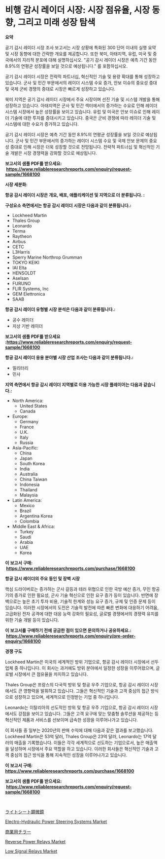 <p><h1>비행 감시 레이더 시장: 시장 점유율, 시장 동향, 그리고 미래 성장 탐색</h1></p><p><strong>요약</strong></p>
<p><p>공기 감시 레이더 시장 조사 보고서는 시장 상황에 특화된 300 단어 이내의 실행 요약 및 시장 동향에 대한 간략한 개요를 제공합니다. 또한 북미, 아태지역, 유럽, 미국 및 중국에서의 지리적 분포에 대해 설명하십시오. "공기 감시 레이더 시장은 예측 기간 동안 8.9%의 연평균 성장률을 보일 것으로 예상됩니다." 를 포함하십시오. </p><p>공기 감시 레이더 시장은 전략적 파트너십, 혁신적인 기술 및 용량 확대를 통해 성장하고 있습니다. 군사 및 민간 부문에서의 레이더 시스템 수요 증가, 안보 이슈의 중요성 증대 및 국제 군비 경쟁의 증대로 시장은 빠르게 성장하고 있습니다.</p><p>북미 지역은 공기 감시 레이더 시장에서 주요 시장이며 선진 기술 및 시스템 개발을 통해 성장하고 있습니다. 아태지역은 군사 및 민간 섹터에서의 증가하는 수요로 인해 레이더 시스템 시장에서 높은 성장률을 보이고 있습니다. 유럽 및 미국은 안보 이슈로 인해 레이더 기술에 대한 투자를 증대시키고 있습니다. 중국은 군비 경쟁에 따라 레이더 기술 및 시스템에 대한 수요가 증가하고 있습니다.</p><p>공기 감시 레이더 시장은 예측 기간 동안 8.9%의 연평균 성장률을 보일 것으로 예상됩니다. 군사 및 민간 부문에서의 증가하는 레이더 시스템 수요 및 국제 안보 문제의 중요성 증대로 인해 시장은 더욱 성장할 것으로 전망됩니다. 전략적 파트너십 및 혁신적인 기술 개발은 시장 경쟁력을 강화할 것으로 예상됩니다.</p></p>
<p><strong>보고서의 샘플 PDF를 받으세요: &nbsp;<a href="https://www.reliableresearchreports.com/enquiry/request-sample/1668100">https://www.reliableresearchreports.com/enquiry/request-sample/1668100</a></strong></p>
<p><strong>시장 세분화:</strong></p>
<p><strong> 항공 감시 레이더 시장은 개요, 배포, 애플리케이션 및 지역으로 더 분류됩니다. :</strong></p>
<p><strong>구성요소 측면에서는 항공 감시 레이더 시장은 다음과 같이 분류됩니다.:</strong></p>
<p><ul><li>Lockheed Martin</li><li>Thales Group</li><li>Leonardo</li><li>Terma</li><li>Raytheon</li><li>Airbus</li><li>CETC</li><li>L3Harris</li><li>Sperry Marine Northrop Grumman</li><li>TOKYO KEIKI</li><li>IAI Elta</li><li>HENSOLDT</li><li>Aselsan</li><li>FURUNO</li><li>FLIR Systems, Inc</li><li>GEM Elettronica</li><li>SAAB</li></ul></p>
<p><strong> 항공 감시 레이더 유형별 시장 분석은 다음과 같이 분류됩니다.:</strong></p>
<p><ul><li>공수 레이더</li><li>지상 기반 레이더</li></ul></p>
<p><strong>보고서의 샘플 PDF를 받으세요 :<a href="https://www.reliableresearchreports.com/enquiry/request-sample/1668100">https://www.reliableresearchreports.com/enquiry/request-sample/1668100</a></strong></p>
<p><strong> 항공 감시 레이더 응용 분야별 시장 산업 조사는 다음과 같이 분류됩니다.:</strong></p>
<p><ul><li>밀리터리</li><li>민사</li></ul></p>
<p><strong>지역 측면에서 항공 감시 레이더 지역별로 이용 가능한 시장 플레이어는 다음과 같습니다.:</strong></p>
<p><ul>
    <li>
        North America:
        <ul>
            <li>United States</li>
            <li>Canada</li>
        </ul>
    </li>
    <li>
        Europe:
        <ul>
            <li>Germany</li>
            <li>France</li>
            <li>U.K.</li>
            <li>Italy</li>
            <li>Russia</li>
        </ul>
    </li>
    <li>
        Asia-Pacific:
        <ul>
            <li>China</li>
            <li>Japan</li>
            <li>South Korea</li>
            <li>India</li>
            <li>Australia</li>
            <li>China Taiwan</li>
            <li>Indonesia</li>
            <li>Thailand</li>
            <li>Malaysia</li>
        </ul>
    </li>
    <li>
        Latin America:
        <ul>
            <li>Mexico</li>
            <li>Brazil</li>
            <li>Argentina Korea</li>
            <li>Colombia</li>
        </ul>
    </li>
    <li>
        Middle East & Africa:
        <ul>
            <li>Turkey</li>
            <li>Saudi</li>
            <li>Arabia</li>
            <li>UAE</li>
            <li>Korea</li>
        </ul>
    </li>
    </ul></p>
<p><strong>이 보고서 구매: &nbsp;<a href="https://www.reliableresearchreports.com/purchase/1668100">https://www.reliableresearchreports.com/purchase/1668100</a></strong></p>
<p><strong>항공 감시 레이더의 주요 동인 및 장벽 시장</strong></p>
<p><p>핵심 드라이버로는 증가하는 군사 갈등과 테러 위협으로 인한 국방 예산 증가, 무인 항공기의 증가로 인한 필요성, 군사 기술 혁신으로 인한 요구 증가 등이 있습니다. 반면에 장벽으로는 높은 초기 투자 비용, 기술적 한계와 성능 요구 증가, 규제 및 인증 문제 등이 있습니다. 이러한 시장에서의 도전은 기술적 발전에 따른 빠른 변화에 대응하기 어려움, 고급화된 전자 공격에 대한 대응 능력 강화의 필요성, 글로벌 경쟁에서의 경쟁력 유지를 위한 기술 개발 등이 있습니다.</p></p>
<p><strong>이 보고서를 구매하기 전에 궁금한 점이 있으면 문의하거나 공유하세요.: &nbsp;<a href="https://www.reliableresearchreports.com/enquiry/pre-order-enquiry/1668100">https://www.reliableresearchreports.com/enquiry/pre-order-enquiry/1668100</a></strong></p>
<p><strong>경쟁 구도</strong></p>
<p><p>Lockheed Martin은 미국의 세계적인 방위 기업으로, 항공 감시 레이더 시장에서 선두 업체 중 하나입니다. 이 회사는 과거에도 방위 분야에서 일정한 성장을 이루어왔으며, 글로벌 시장에서 큰 점유율을 차지하고 있습니다.</p><p>Thales Group은 프랑스의 다국적 방위 및 항공 우주 기업으로, 항공 감시 레이더 시장에서도 큰 영향력을 발휘하고 있습니다. 그들은 혁신적인 기술과 고객 중심의 접근 방식으로 성장하고 있으며, 세계적으로 인정받는 기업 중 하나입니다.</p><p>Leonardo는 이탈리아의 선도적인 방위 및 항공 우주 기업으로, 항공 감시 레이더 시장에서도 강점을 보이고 있습니다. 그들은 고객 요구에 맞는 맞춤형 솔루션을 제공하는 등 혁신적인 제품과 서비스를 선보이며 급속한 성장을 이루어나가고 있습니다.</p><p>이 회사들 중 일부는 2020년의 판매 수익에 대해 다음과 같은 결과를 보고했습니다. Lockheed Martin은 53억 달러, Thales Group은 23억 달러, Leonardo는 17억 달러의 매출을 기록했습니다. 이들은 각각 세계적으로 선도하는 기업으로서, 높은 매출액을 달성하며 시장에서 주요 역할을 하고 있습니다. 이러한 회사들은 혁신적인 기술과 고객 중심의 접근 방식을 통해 지속적인 성장을 이루어나가고 있습니다.</p></p>
<p><strong>이 보고서 구매: &nbsp; <a href="https://www.reliableresearchreports.com/purchase/1668100">https://www.reliableresearchreports.com/purchase/1668100</a></strong></p>
<p><strong>보고서의 샘플 PDF를 받으세요: &nbsp;<a href="https://www.reliableresearchreports.com/enquiry/request-sample/1668100">https://www.reliableresearchreports.com/enquiry/request-sample/1668100</a></strong><strong></strong></p>
<p>&nbsp;</p>
<p><p><a href="https://github.com/EthanMorar2011/Market-Research-Report-List-1/blob/main/494219316351.md">ライトシート顕微鏡</a></p><p><a href="https://issuu.com/reportprime-2/docs/electro-hydraulic-power-steering-systems-market-si">Electro-Hydraulic Power Steering Systems Market</a></p><p><a href="https://github.com/dzy793153605/Market-Research-Report-List-1/blob/main/721298016350.md">商業用チラー</a></p><p><a href="https://github.com/jj19131/Market-Research-Report-List-2/blob/main/reverse-power-relays-market.md">Reverse Power Relays Market</a></p><p><a href="https://github.com/marloy8/Market-Research-Report-List-3/blob/main/low-signal-relays-market.md">Low Signal Relays Market</a></p></p>